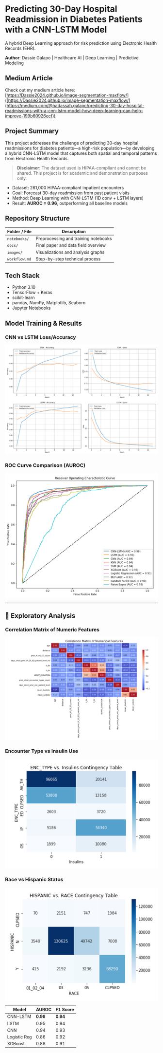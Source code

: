 # Predicting 30-Day Hospital Readmission in Diabetes Patients with a CNN-LSTM Model

A hybrid Deep Learning approach for risk prediction using Electronic Health Records (EHR).

**Author**: Dassie Galapo | Healthcare AI | Deep Learning | Predictive Modeling

## Medium Article 

Check out my medium article here:  
[https://Dassie2024.github.io/image-segmentation-maxflow/]([https://Dassie2024.github.io/image-segmentation-maxflow/](https://medium.com/@hadassah.galapo/predicting-30-day-hospital-readmissions-with-a-cnn-lstm-model-how-deep-learning-can-help-improve-199b60926ecf))

## Project Summary

This project addresses the challenge of predicting 30-day hospital readmissions for diabetes patients—a high-risk population—by developing a hybrid CNN-LSTM model that captures both spatial and temporal patterns from Electronic Health Records.
> **Disclaimer**: The dataset used is HIPAA-compliant and cannot be shared. This project is for academic and demonstration purposes only.

- Dataset: 261,000 HIPAA-compliant inpatient encounters
- Goal: Forecast 30-day readmission from past patient visits
- Method: Deep Learning with CNN-LSTM (1D conv + LSTM layers)
- Result: **AUROC = 0.96**, outperforming all baseline models


## Repository Structure

| Folder / File | Description |
|---------------|-------------|
| `notebooks/`  | Preprocessing and training notebooks |
| `docs/`       | Final paper and data field overview |
| `images/`     | Visualizations and analysis graphs |
| `workflow.md` | Step-by-step technical process |


## Tech Stack

- Python 3.10
- TensorFlow + Keras
- scikit-learn
- pandas, NumPy, Matplotlib, Seaborn
- Jupyter Notebooks


## Model Training & Results

### CNN vs LSTM Loss/Accuracy

![CNN & LSTM Accuracy and Loss](images/cnn_lstm_loss_accuracy.png)

### ROC Curve Comparison (AUROC)

![ROC Curves](images/roc_curve_comparison.png)

---

## 🔎 Exploratory Analysis

### Correlation Matrix of Numeric Features

![Correlation Matrix](images/correlation_matrix_numeric.png)

### Encounter Type vs Insulin Use

![ENC_TYPE vs INSULIN](images/enc_type_vs_insulin_table.png)

### Race vs Hispanic Status

![Race vs Hispanic](images/hispanic_vs_race_table.png)


| Model        | AUROC | F1 Score |
|--------------|--------|----------|
| CNN-LSTM     | **0.96** | **0.94** |
| LSTM         | 0.95   | 0.94     |
| CNN          | 0.94   | 0.93     |
| Logistic Reg | 0.86   | 0.92     |
| XGBoost      | 0.88   | 0.91     |



